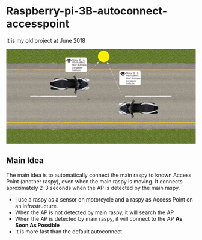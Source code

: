 # Raspberry-pi-3B-autoconnect-accesspoint
It is my old project at June 2018

<img src="system.jpg"/>
<h2>Main Idea</h2>
The main idea is to automatically connect the main raspy to known Access Point (another raspy), even when the main raspy is moving.
It connects aproximately 2-3 seconds when the AP is detected by the main raspy.
<ul>
<li>I use a raspy as a sensor on motorcycle and a raspy as Access Point on an infrastructure.</li>
<li>When the AP is not detected by main raspy, it will search the AP</li>
<li>When the AP is detected by main raspy, it will connect to the AP <strong>As Soon As Possible</strong></li>
<li>It is more fast than the default autoconnect</li>
</ul>
